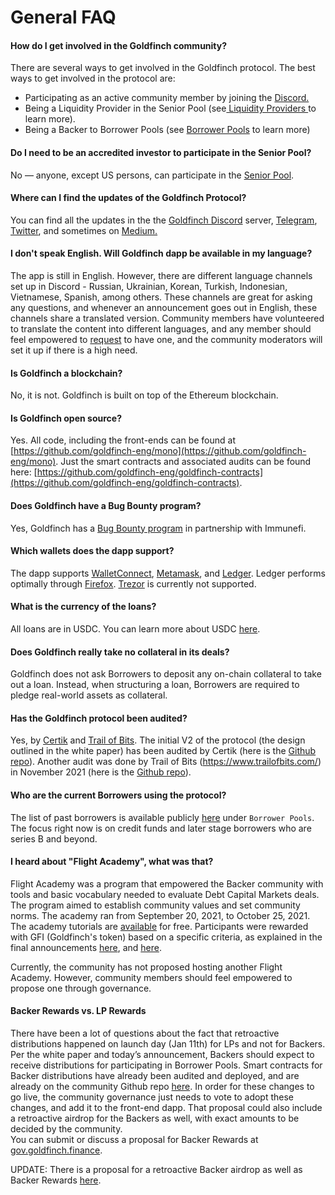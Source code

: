 # General FAQ

#### **How do I get involved in the Goldfinch community?**

There are several ways to get involved in the Goldfinch protocol. The best ways to get involved in the protocol are:&#x20;

* Participating as an active community member by joining the [Discord.](https://discord.com/invite/HVeaca3fN8)
* Being a Liquidity Provider in the Senior Pool (see[ Liquidity Providers ](protocol-mechanics/liquidityproviders.md)to learn more).
* Being a Backer to Borrower Pools (see [Borrower Pools](broken-reference) to learn more)

#### **Do I need to be an accredited investor to participate in the Senior Pool?**

No — anyone, except US persons, can participate in the [Senior Pool](guides/participating-in-the-senior-pool.md).&#x20;

#### **Where can I find the updates of the Goldfinch Protocol?**

You can find all the updates in the the [Goldfinch Discord](https://discord.com/invite/HVeaca3fN8) server, [Telegram](https://t.me/goldfinch\_finance), [Twitter](https://twitter.com/goldfinch\_fi), and sometimes on [Medium.](https://medium.com/goldfinch-fi)

#### **I don't speak English. Will Goldfinch dapp be available in my language?**

The app is still in English. However, there are different language channels set up in Discord - Russian, Ukrainian, Korean, Turkish, Indonesian, Vietnamese, Spanish, among others. These channels are great for asking any questions, and whenever an announcement goes out in English, these channels share a translated version. Community members have volunteered to translate the content into different languages, and any member should feel empowered to [request](https://docs.google.com/forms/d/e/1FAIpQLSfMo9JSudo0LTGsNG5uKT6bBPtD5hF0Rod7rVlQIXJ9QHnMSw/viewform) to have one, and the community moderators will set it up if there is a high need.

#### **Is Goldfinch a blockchain?**

No, it is not. Goldfinch is built on top of the Ethereum blockchain.

#### **Is Goldfinch open source?**

Yes. All code, including the front-ends can be found at [https://github.com/goldfinch-eng/mono](https://github.com/goldfinch-eng/mono). Just the smart contracts and associated audits can be found here: [https://github.com/goldfinch-eng/goldfinch-contracts](https://github.com/goldfinch-eng/goldfinch-contracts).

#### Does Goldfinch h**ave a Bug Bounty program?**

Yes, Goldfinch has a [Bug Bounty program](https://immunefi.com/bounty/goldfinch/) in partnership with Immunefi.

#### **Which wallets does the dapp support?**&#x20;

The dapp supports [WalletConnect](https://walletconnect.com), [Metamask](https://metamask.io), and [Ledger](https://www.ledger.com/ledger-live/download). Ledger performs optimally through [Firefox](https://www.mozilla.org/en-US/firefox/new/). [Trezor](https://trezor.io) is currently not supported.

#### What is the currency of the loans?

All loans are in USDC. You can learn more about USDC [here](https://www.circle.com/en/usdc).

#### Does Goldfinch really take no collateral in its deals?

Goldfinch does not ask Borrowers to deposit any on-chain collateral to take out a loan. Instead, when structuring a loan, Borrowers are required to pledge real-world assets as collateral.&#x20;

#### **Has the Goldfinch protocol been audited?**

Yes, by [Certik](https://www.certik.com) and [Trail of Bits](https://www.trailofbits.com). The initial V2 of the protocol (the design outlined in the white paper) has been audited by Certik (here is the [Github repo](https://github.com/goldfinch-eng/goldfinch-contracts)). Another audit was done by Trail of Bits (https://www.trailofbits.com/) in November 2021 (here is the [Github repo](https://github.com/goldfinch-eng/goldfinch-contracts)).

#### **Who are the current Borrowers using the protocol?**

The list of past borrowers is available publicly [here](https://app.goldfinch.finance/earn) under `Borrower Pools`. The focus right now is on credit funds and later stage borrowers who are series B and beyond.

#### I heard about "Flight Academy", what was that?

Flight Academy was a program that empowered the Backer community with tools and basic vocabulary needed to evaluate Debt Capital Markets deals. The program aimed to establish community values and set community norms. The academy ran from September 20, 2021, to October 25, 2021. The academy tutorials are [available](https://www.youtube.com/watch?v=4hGungwsEQk\&list=PLJsUPOCzOm\_zJ08Mgc0vLs-1pymgcO2\_-) for free. Participants were rewarded with GFI (Goldfinch's token) based on a specific criteria, as explained in the final announcements [here](https://discord.com/channels/793925570739044362/806257997680345188/921477436024168548), and [here](https://discord.com/channels/793925570739044362/806257997680345188/922571454917247036).&#x20;

Currently, the community has not proposed hosting another Flight Academy. However, community members should feel empowered to propose one through governance.&#x20;

#### **Backer Rewards vs. LP Rewards**

There have been a lot of questions about the fact that retroactive distributions happened on launch day (Jan 11th) for LPs and not for Backers. Per the white paper and today’s announcement, Backers should expect to receive distributions for participating in Borrower Pools. Smart contracts for Backer distributions have already been audited and deployed, and are already on the community Github repo [here](https://github.com/goldfinch-eng/mono/blob/main/packages/protocol/contracts/rewards/BackerRewards.sol). In order for these changes to go live, the community governance just needs to vote to adopt these changes, and add it to the front-end dapp. That proposal could also include a retroactive airdrop for the Backers as well, with exact amounts to be decided by the community.\
You can submit or discuss a proposal for Backer Rewards at [gov.goldfinch.finance](https://gov.goldfinch.finance).

UPDATE: There is a proposal for a retroactive Backer airdrop as well as Backer Rewards [here](https://gov.goldfinch.finance/t/retroactive-backer-distribution-proposal-3-with-data/252).
